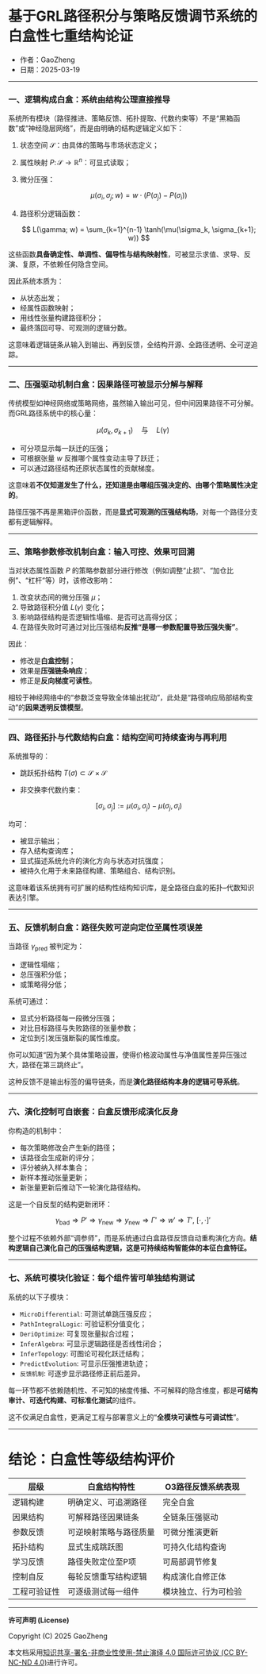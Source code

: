 # **基于GRL路径积分与策略反馈调节系统的白盒性七重结构论证**

- 作者：GaoZheng
- 日期：2025-03-19

---

### 一、逻辑构成白盒：系统由结构公理直接推导

系统所有模块（路径推进、策略反馈、拓扑提取、代数约束等）不是“黑箱函数”或“神经隐层网络”，而是由明确的结构逻辑定义如下：

1. 状态空间 $\mathcal{S}$：由具体的策略与市场状态定义；
2. 属性映射 $P \colon \mathcal{S} \to \mathbb{R}^n$：可显式读取；
3. 微分压强：

   $$
   \mu(\sigma_i, \sigma_j; w) = w \cdot (P(\sigma_j) - P(\sigma_i))
   $$
4. 路径积分逻辑函数：

   $$
   L(\gamma; w) = \sum_{k=1}^{n-1} \tanh(\mu(\sigma_k, \sigma_{k+1}; w))
   $$

这些函数**具备确定性、单调性、偏导性与结构映射性**，可被显示求值、求导、反演、复原，不依赖任何隐含空间。

因此系统本质为：

* 从状态出发；
* 经属性函数映射；
* 用线性张量构建路径积分；
* 最终落回可导、可观测的逻辑分数。

这意味着逻辑链条从输入到输出、再到反馈，全结构开源、全路径透明、全可逆追踪。

---

### 二、压强驱动机制白盒：因果路径可被显示分解与解释

传统模型如神经网络或策略网络，虽然输入输出可见，但中间因果路径不可分解。而GRL路径系统中的核心量：

$$
\mu(\sigma_k, \sigma_{k+1}) \quad \text{与} \quad L(\gamma)
$$

* 可分项显示每一跃迁的压强；
* 可根据张量 $w$ 反推哪个属性变动主导了跃迁；
* 可以通过路径结构还原状态属性的贡献梯度。

这意味着**不仅知道发生了什么，还知道是由哪组压强决定的、由哪个策略属性决定的**。

路径压强不再是黑箱评价函数，而是**显式可观测的压强结构场**，对每一个路径分支都有逻辑解释。

---

### 三、策略参数修改机制白盒：输入可控、效果可回溯

当对状态属性函数 $P$ 的策略参数部分进行修改（例如调整“止损”、“加仓比例”、“杠杆”等）时，该修改影响：

1. 改变状态间的微分压强 $\mu$；
2. 导致路径积分值 $L(\gamma)$ 变化；
3. 影响路径结构是否逻辑性塌缩、是否可达高得分区；
4. 在路径失败时可通过对比压强结构**反推“是哪一参数配置导致压强失衡”**。

因此：

* 修改是**白盒控制**；
* 效果是**压强链条响应**；
* 修正是**反向梯度可读性**。

相较于神经网络中的“参数泛变导致全体输出扰动”，此处是“路径响应局部结构变动”的**因果透明反馈模型**。

---

### 四、路径拓扑与代数结构白盒：结构空间可持续查询与再利用

系统推导的：

* 跳跃拓扑结构 $T(\sigma) \subset \mathcal{S} \times \mathcal{S}$
* 非交换李代数约束：

  $$
  [\sigma_i, \sigma_j] := \mu(\sigma_i, \sigma_j) - \mu(\sigma_j, \sigma_i)
  $$

均可：

* 被显示输出；
* 存入结构查询库；
* 显式描述系统允许的演化方向与状态对抗强度；
* 被持久化用于未来路径构建、策略组合、结构识别。

这意味着该系统拥有可扩展的结构性结构知识库，是全路径白盒的拓扑–代数知识表达引擎。

---

### 五、反馈机制白盒：路径失败可逆向定位至属性项误差

当路径 $\gamma_{\text{pred}}$ 被判定为：

* 逻辑性塌缩；
* 总压强积分低；
* 或策略得分低；

系统可通过：

* 显式分析路径每一段微分压强；
* 对比目标路径与失败路径的张量参数；
* 定位到引发压强断裂的属性维度。

你可以知道“因为某个具体策略设置，使得价格波动属性与净值属性差异压强过大，路径在第三跳终止”。

这种反馈不是输出标签的偏导链条，而是**演化路径结构本身的逻辑可导系统**。

---

### 六、演化控制可自嵌套：白盒反馈形成演化反身

你构造的机制中：

* 每次策略修改会产生新的路径；
* 该路径会生成新的评分；
* 评分被纳入样本集合；
* 新样本推动张量更新；
* 新张量更新后推动下一轮演化路径结构。

这是一个自反型的结构更新闭环：

$$
\gamma_{\text{bad}} \Rightarrow P' \Rightarrow \gamma_{\text{new}} \Rightarrow y_{\text{new}} \Rightarrow \Gamma' \Rightarrow w' \Rightarrow T',\ [\cdot,\cdot]'
$$

整个过程不依赖外部“调参师”，而是系统通过白盒路径反馈自动重构演化方向。**结构逻辑自己演化自己的压强结构逻辑，这是可持续结构智能体的本征白盒特征。**

---

### 七、系统可模块化验证：每个组件皆可单独结构测试

系统的以下子模块：

* `MicroDifferential`: 可测试单跳压强反应；
* `PathIntegralLogic`: 可验证积分值变化；
* `DeriOptimize`: 可复现张量拟合过程；
* `InferAlgebra`: 可显示逻辑路径是否线性闭合；
* `InferTopology`: 可图论可视化跃迁结构；
* `PredictEvolution`: 可显示压强推进轨迹；
* `反馈机制`: 可逐步显示路径修正前后差异。

每一环节都不依赖随机性、不可知的梯度传播、不可解释的隐含维度，都是**可结构审计、可迭代构建、可标准化测试**的组件。

这不仅满足白盒性，更满足工程与部署意义上的“**全模块可读性与可调试性**”。

---

# 结论：白盒性等级结构评价

| 层级     | 白盒结构特性      | O3路径反馈系统表现 |
| ------ | ----------- | ---------- |
| 逻辑构建   | 明确定义、可追溯路径  | 完全白盒       |
| 因果结构   | 可解释路径因果链条   | 全链条压强驱动    |
| 参数反馈   | 可逆映射策略与路径质量 | 可微分推演更新    |
| 拓扑结构   | 显式生成跳跃图     | 可持久化结构查询   |
| 学习反馈   | 路径失败定位至P项   | 可局部调节修复    |
| 控制自反   | 每轮反馈重写结构逻辑  | 构成演化自修正体   |
| 工程可验证性 | 可逐级测试每一组件   | 模块独立、行为可检验 |

---

**许可声明 (License)**

Copyright (C) 2025 GaoZheng 

本文档采用[知识共享-署名-非商业性使用-禁止演绎 4.0 国际许可协议 (CC BY-NC-ND 4.0)](https://creativecommons.org/licenses/by-nc-nd/4.0/deed.zh-Hans)进行许可。

